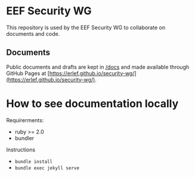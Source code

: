 # EEF Security WG

This repository is used by the EEF Security WG to collaborate on documents and code.

## Documents

Public documents and drafts are kept in [/docs](/docs) and made available through GitHub Pages at [https://erlef.github.io/security-wg/](https://erlef.github.io/security-wg/).

# How to see documentation locally

Requirerments:
 * ruby >= 2.0
 * bundler

Instructions
* `bundle install`
* `bundle exec jekyll serve`

